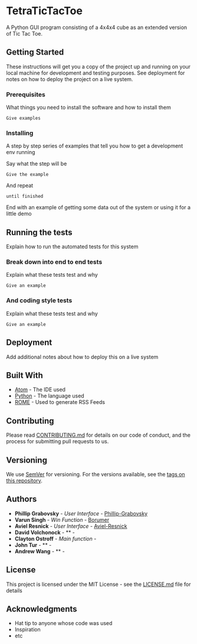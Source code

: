 # TetraTicTacToe

A Python GUI program consisting of a 4x4x4 cube as an extended version of Tic Tac Toe. 

## Getting Started

These instructions will get you a copy of the project up and running on your local machine for development and testing purposes. See deployment for notes on how to deploy the project on a live system.

### Prerequisites

What things you need to install the software and how to install them

```
Give examples
```

### Installing

A step by step series of examples that tell you how to get a development env running

Say what the step will be

```
Give the example
```

And repeat

```
until finished
```

End with an example of getting some data out of the system or using it for a little demo

## Running the tests

Explain how to run the automated tests for this system

### Break down into end to end tests

Explain what these tests test and why

```
Give an example
```

### And coding style tests

Explain what these tests test and why

```
Give an example
```

## Deployment

Add additional notes about how to deploy this on a live system

## Built With

* [Atom](https://atom.io/) - The IDE used
* [Python](https://www.python.org/) - The language used
* [ROME](https://rometools.github.io/rome/) - Used to generate RSS Feeds

## Contributing

Please read [CONTRIBUTING.md](https://gist.github.com/PurpleBooth/b24679402957c63ec426) for details on our code of conduct, and the process for submitting pull requests to us.

## Versioning

We use [SemVer](http://semver.org/) for versioning. For the versions available, see the [tags on this repository](https://github.com/your/project/tags). 

## Authors

* **Phillip Grabovsky** - *User Interface* - [Phillip-Grabovsky](https://github.com/Phillip-Grabovsky)
* **Varun Singh** - *Win Function* - [Borumer](https://github.com/Borumer)
* **Aviel Resnick** - *User Interface* - [Aviel-Resnick](https://github.com/Aviel-Resnick)
* **David Volchonock** - ** - []()
* **Clayton Ostroff** - *Main function* - []()
* **John Tur** - ** - []()
* **Andrew Wang** - ** - []()

## License

This project is licensed under the MIT License - see the [LICENSE.md](LICENSE.md) file for details

## Acknowledgments

* Hat tip to anyone whose code was used
* Inspiration
* etc


